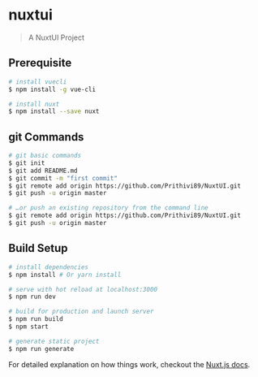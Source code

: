 # nuxtui

> A NuxtUI Project

## Prerequisite
``` bash
# install vuecli
$ npm install -g vue-cli

# install nuxt
$ npm install --save nuxt

```

## git Commands
``` bash
# git basic commands
$ git init
$ git add README.md
$ git commit -m "first commit"
$ git remote add origin https://github.com/Prithivi89/NuxtUI.git
$ git push -u origin master

# …or push an existing repository from the command line
$ git remote add origin https://github.com/Prithivi89/NuxtUI.git
$ git push -u origin master

```


## Build Setup

``` bash
# install dependencies
$ npm install # Or yarn install

# serve with hot reload at localhost:3000
$ npm run dev

# build for production and launch server
$ npm run build
$ npm start

# generate static project
$ npm run generate
```

For detailed explanation on how things work, checkout the [Nuxt.js docs](https://github.com/nuxt/nuxt.js).
